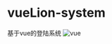 # vueLion-system
基于vue的登陆系统
![vue](https://cdn.sinaimg.cn.52ecy.cn/large/005BYqpgly1g47yoli8wwj311y0lce81.jpg)

